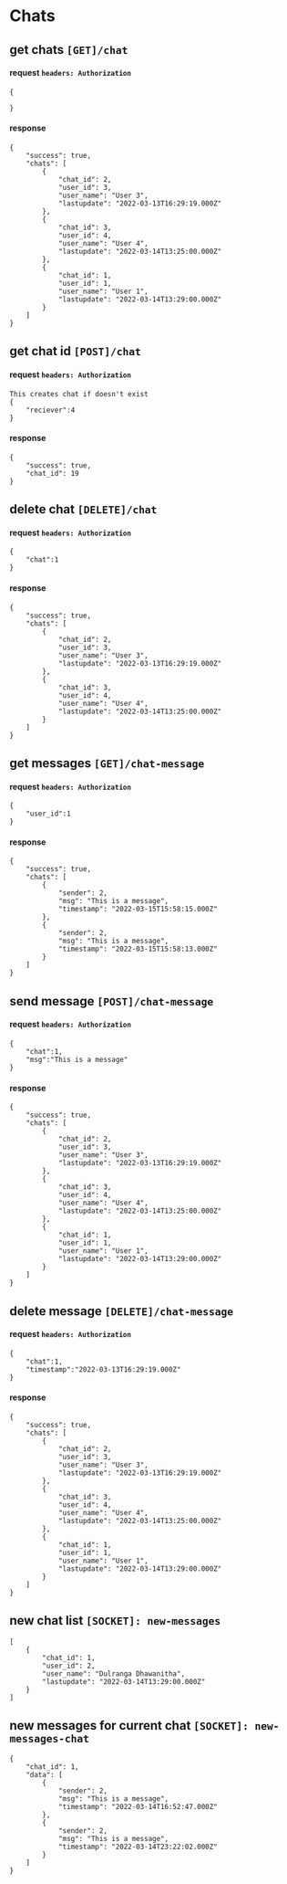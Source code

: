 # Chats

## get chats `[GET]/chat`
#### request `headers: Authorization`
    {

    }
#### response 
    {
        "success": true,
        "chats": [
            {
                "chat_id": 2,
                "user_id": 3,
                "user_name": "User 3",
                "lastupdate": "2022-03-13T16:29:19.000Z"
            },
            {
                "chat_id": 3,
                "user_id": 4,
                "user_name": "User 4",
                "lastupdate": "2022-03-14T13:25:00.000Z"
            },
            {
                "chat_id": 1,
                "user_id": 1,
                "user_name": "User 1",
                "lastupdate": "2022-03-14T13:29:00.000Z"
            }
        ]
    }

## get chat id `[POST]/chat`
#### request `headers: Authorization`
    This creates chat if doesn't exist
    {
        "reciever":4
    }
#### response 
    {
        "success": true,
        "chat_id": 19
    }

## delete chat `[DELETE]/chat`
#### request `headers: Authorization`
    {
        "chat":1
    }
#### response
    {
        "success": true,
        "chats": [
            {
                "chat_id": 2,
                "user_id": 3,
                "user_name": "User 3",
                "lastupdate": "2022-03-13T16:29:19.000Z"
            },
            {
                "chat_id": 3,
                "user_id": 4,
                "user_name": "User 4",
                "lastupdate": "2022-03-14T13:25:00.000Z"
            }
        ]
    }


    
## get messages `[GET]/chat-message`
#### request `headers: Authorization`
    {
        "user_id":1
    }
#### response
    {
        "success": true,
        "chats": [
            {
                "sender": 2,
                "msg": "This is a message",
                "timestamp": "2022-03-15T15:58:15.000Z"
            },
            {
                "sender": 2,
                "msg": "This is a message",
                "timestamp": "2022-03-15T15:58:13.000Z"
            }
        ]
    }

## send message `[POST]/chat-message`
#### request `headers: Authorization`
    {
        "chat":1,
        "msg":"This is a message"
    }
#### response
    {
        "success": true,
        "chats": [
            {
                "chat_id": 2,
                "user_id": 3,
                "user_name": "User 3",
                "lastupdate": "2022-03-13T16:29:19.000Z"
            },
            {
                "chat_id": 3,
                "user_id": 4,
                "user_name": "User 4",
                "lastupdate": "2022-03-14T13:25:00.000Z"
            },
            {
                "chat_id": 1,
                "user_id": 1,
                "user_name": "User 1",
                "lastupdate": "2022-03-14T13:29:00.000Z"
            }
        ]
    }

## delete message `[DELETE]/chat-message` 
#### request `headers: Authorization`
    {
        "chat":1,
        "timestamp":"2022-03-13T16:29:19.000Z"
    }
#### response
    {
        "success": true,
        "chats": [
            {
                "chat_id": 2,
                "user_id": 3,
                "user_name": "User 3",
                "lastupdate": "2022-03-13T16:29:19.000Z"
            },
            {
                "chat_id": 3,
                "user_id": 4,
                "user_name": "User 4",
                "lastupdate": "2022-03-14T13:25:00.000Z"
            },
            {
                "chat_id": 1,
                "user_id": 1,
                "user_name": "User 1",
                "lastupdate": "2022-03-14T13:29:00.000Z"
            }
        ]
    }


## new chat list `[SOCKET]: new-messages` 
    [
        {
            "chat_id": 1,
            "user_id": 2,
            "user_name": "Dulranga Dhawanitha",
            "lastupdate": "2022-03-14T13:29:00.000Z"
        }
    ]
## new messages for current chat `[SOCKET]: new-messages-chat`     
    {
        "chat_id": 1,
        "data": [
            {
                "sender": 2,
                "msg": "This is a message",
                "timestamp": "2022-03-14T16:52:47.000Z"
            },
            {
                "sender": 2,
                "msg": "This is a message",
                "timestamp": "2022-03-14T23:22:02.000Z"
            }
        ]
    }

